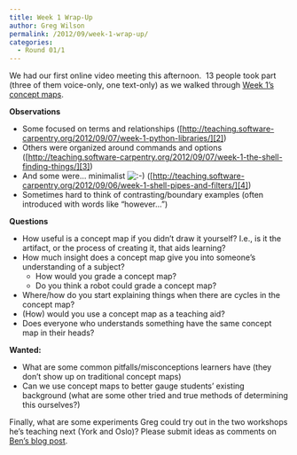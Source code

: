 ```yaml
---
title: Week 1 Wrap-Up
author: Greg Wilson
permalink: /2012/09/week-1-wrap-up/
categories:
  - Round 01/1
---
```

We had our first online video meeting this afternoon.  13 people took part (three of them voice-only, one text-only) as we walked through [Week 1&#8217;s concept maps][1].

**Observations**

*   Some focused on terms and relationships ([http://teaching.software-carpentry.org/2012/09/07/week-1-python-libraries/][2])
*   Others were organized around commands and options ([http://teaching.software-carpentry.org/2012/09/07/week-1-the-shell-finding-things/][3])
*   And some were&#8230; minimalist <img src="http://localhost:8080/wp-includes/images/smilies/icon_smile.gif" alt=":-)" class="wp-smiley" /> ([http://teaching.software-carpentry.org/2012/09/06/week-1-shell-pipes-and-filters/][4])
*   Sometimes hard to think of contrasting/boundary examples (often introduced with words like &#8220;however&#8230;&#8221;)

**Questions**

*   How useful is a concept map if you didn&#8217;t draw it yourself? I.e., is it the artifact, or the process of creating it, that aids learning?
*   How much insight does a concept map give you into someone&#8217;s understanding of a subject? 
    *   How would you grade a concept map?
    *   Do you think a robot could grade a concept map?
*   Where/how do you start explaining things when there are cycles in the concept map?
*   (How) would you use a concept map as a teaching aid?
*   Does everyone who understands something have the same concept map in their heads?

**Wanted:**

*   What are some common pitfalls/misconceptions learners have (they don&#8217;t show up on traditional concept maps)
*   Can we use concept maps to better gauge students&#8217; existing background (what are some other tried and true methods of determining this ourselves?)

Finally, what are some experiments Greg could try out in the two workshops he&#8217;s teaching next (York and Oslo)? Please submit ideas as comments on [Ben&#8217;s blog post][5].

 [1]: /category/week-1/
 [2]: /2012/09/07/week-1-python-libraries/
 [3]: /2012/09/07/week-1-the-shell-finding-things/
 [4]: /2012/09/06/week-1-shell-pipes-and-filters/
 [5]: /2012/09/10/what-should-greg-do/
